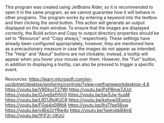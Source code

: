 This program was created using JetBrains Rider, so it is recommended to open it in the same program, as we cannot guarantee how it will behave in other programs.
The program works by entering a keyword into the textbox and then clicking the send button. This action will generate an output displayed on the main window.
To ensure that the images are displayed correctly, the Build action and Copy to output directory properties should be set to "Resource" and "Copy always," respectively. These settings have already been configured appropriately, however, they are mentioned here as a precautionary measure in case the images do not appear as intended.
The "Help" and "About" buttons are not clickable; instead, a tooltip will appear when you hover your mouse over them. However, the "Fun" button, in addition to displaying a tooltip, can also be pressed to trigger a specific event.


Resources:
https://learn.microsoft.com/en-us/dotnet/desktop/winforms/controls/?view=netframeworkdesktop-4.8
https://youtu.be/V9DkvcT27WI
https://youtu.be/PzP8mw7JUzI
https://youtu.be/OJygSefHVr0
https://youtu.be/tay5Jw-husM
https://youtu.be/LfD1JRoKUC8
https://youtu.be/kxhvwGEqvcs
https://youtu.be/FGqj4q09NtA
https://youtu.be/IhxTfpe56ow
https://youtu.be/y4Ee2zYRw4o
https://youtu.be/1wetybkB4mE
https://youtu.be/1FjF2r-UKzU